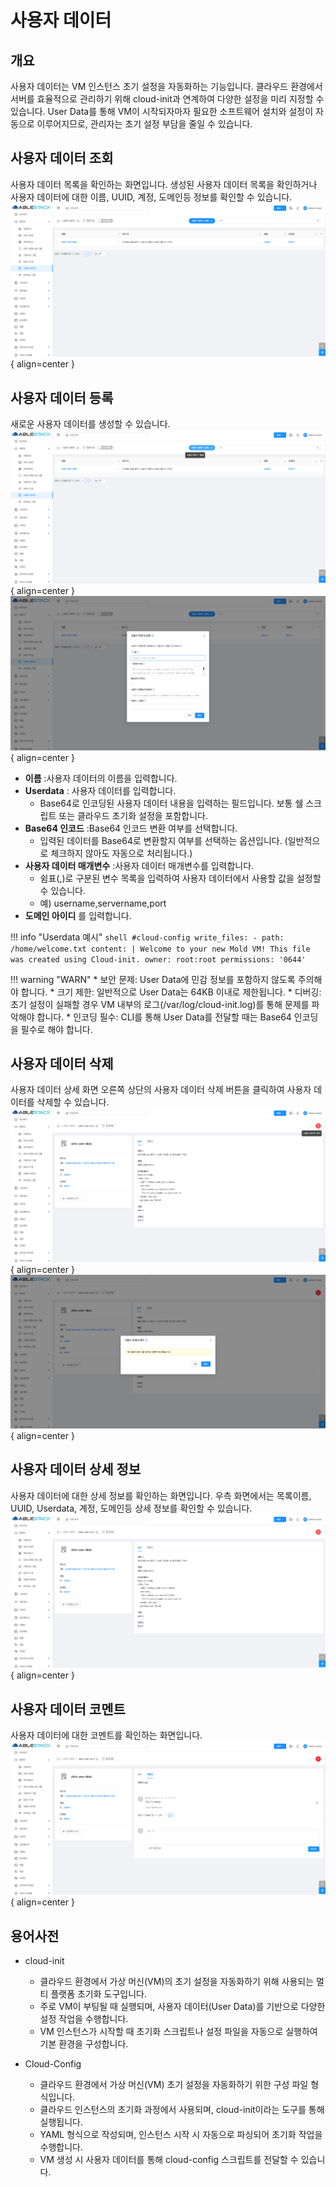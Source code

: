 
# 사용자 데이터

## 개요
사용자 데이터는 VM 인스턴스 초기 설정을 자동화하는 기능입니다. 클라우드 환경에서 서버를 효율적으로 관리하기 위해 cloud-init과 연계하여 다양한 설정을 미리 지정할 수 있습니다. User Data를 통해 VM이 시작되자마자 필요한 소프트웨어 설치와 설정이 자동으로 이루어지므로, 관리자는 초기 설정 부담을 줄일 수 있습니다.

## 사용자 데이터 조회
사용자 데이터 목록을 확인하는 화면입니다. 생성된 사용자 데이터 목록을 확인하거나 사용자 데이터에 대한 이름, UUID, 계정, 도메인등 정보를 확인할 수 있습니다.
![사용자 데이터 목록 조회](../../assets/images/admin-guide/mold/compute/userdata/mold-admin-guide-compute-userdata-1.png){ align=center }

## 사용자 데이터 등록
새로운 사용자 데이터를 생성할 수 있습니다.
![사용자 데이터 등록](../../assets/images/admin-guide/mold/compute/userdata/mold-admin-guide-compute-userdata-2.png){ align=center }
![사용자 데이터 등록](../../assets/images/admin-guide/mold/compute/userdata/mold-admin-guide-compute-userdata-3.png){ align=center }

 - **이름** :사용자 데이터의 이름을 입력합니다.
 - **Userdata** : 사용자 데이터를 입력합니다.
    - Base64로 인코딩된 사용자 데이터 내용을 입력하는 필드입니다. 보통 쉘 스크립트 또는 클라우드 초기화 설정을 포함합니다.
 - **Base64 인코드** :Base64 인코드 변환 여부를 선택합니다.
    - 입력된 데이터를 Base64로 변환할지 여부를 선택하는 옵션입니다. (일반적으로 체크하지 않아도 자동으로 처리됩니다.)
 - **사용자 데이터 매개변수** :사용자 데이터 매개변수를 입력합니다.
    - 쉼표(,)로 구분된 변수 목록을 입력하여 사용자 데이터에서 사용할 값을 설정할 수 있습니다.
    - 예) username,servername,port
 - **도메인 아이디** 를 입력합니다.

!!! info "Userdata 예시"
    ```shell
      #cloud-config
      write_files:
       - path: /home/welcome.txt
        content: |
         Welcome to your new Mold VM!
         This file was created using Cloud-init.
        owner: root:root
        permissions: '0644'
    ```

!!! warning "WARN"
    * 보안 문제: User Data에 민감 정보를 포함하지 않도록 주의해야 합니다.
    * 크기 제한: 일반적으로 User Data는 64KB 이내로 제한됩니다.
    * 디버깅: 초기 설정이 실패할 경우 VM 내부의 로그(/var/log/cloud-init.log)를 통해 문제를 파악해야 합니다.
    * 인코딩 필수: CLI를 통해 User Data를 전달할 때는 Base64 인코딩을 필수로 해야 합니다.


## 사용자 데이터 삭제
사용자 데이터 상세 화면 오른쪽 상단의 사용자 데이터 삭제 버튼을 클릭하여 사용자 데이터를 삭제할 수 있습니다.
![사용자 데이터 삭제](../../assets/images/admin-guide/mold/compute/userdata/mold-admin-guide-compute-userdata-4.png){ align=center }
![사용자 데이터 삭제](../../assets/images/admin-guide/mold/compute/userdata/mold-admin-guide-compute-userdata-5.png){ align=center }

## 사용자 데이터 상세 정보
사용자 데이터에 대한 상세 정보를 확인하는 화면입니다. 우측 화면에서는 목록이름, UUID, Userdata, 계정, 도메인등 상세 정보를 확인할 수 있습니다.
![사용자 데이터 상세 정보](../../assets/images/admin-guide/mold/compute/userdata/mold-admin-guide-compute-userdata-6.png){ align=center }

## 사용자 데이터 코멘트
사용자 데이터에 대한 코멘트를 확인하는 화면입니다.
![사용자 데이터 이벤트](../../assets/images/admin-guide/mold/compute/userdata/mold-admin-guide-compute-userdata-7.png){ align=center }


## 용어사전

* cloud-init
    * 클라우드 환경에서 가상 머신(VM)의 초기 설정을 자동화하기 위해 사용되는 멀티 플랫폼 초기화 도구입니다.
    * 주로 VM이 부팅될 때 실행되며, 사용자 데이터(User Data)를 기반으로 다양한 설정 작업을 수행합니다.
    * VM 인스턴스가 시작할 때 초기화 스크립트나 설정 파일을 자동으로 실행하여 기본 환경을 구성합니다.

* Cloud-Config
    * 클라우드 환경에서 가상 머신(VM) 초기 설정을 자동화하기 위한 구성 파일 형식입니다.
    * 클라우드 인스턴스의 초기화 과정에서 사용되며, cloud-init이라는 도구를 통해 실행됩니다.
    * YAML 형식으로 작성되며, 인스턴스 시작 시 자동으로 파싱되어 초기화 작업을 수행합니다.
    * VM 생성 시 사용자 데이터를 통해 cloud-config 스크립트를 전달할 수 있습니다.

